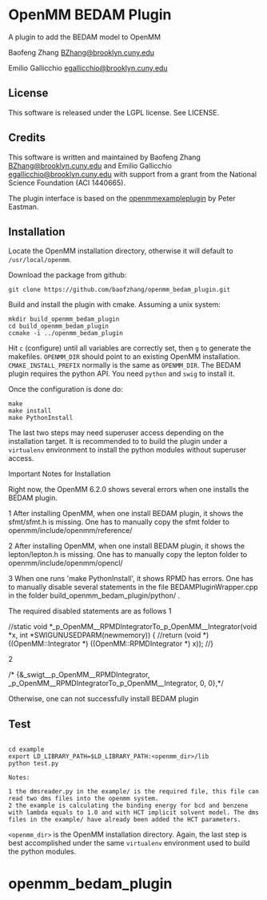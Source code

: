 # OpenMM BEDAM Plugin

A plugin to add the BEDAM model to OpenMM

Baofeng Zhang <BZhang@brooklyn.cuny.edu>

Emilio Gallicchio <egallicchio@brooklyn.cuny.edu>

## License

This software is released under the LGPL license. See LICENSE.

## Credits

This software is written and maintained by Baofeng Zhang <BZhang@brooklyn.cuny.edu> and Emilio Gallicchio <egallicchio@brooklyn.cuny.edu> with support from a grant from the National Science Foundation (ACI 1440665).

The plugin interface is based on the [openmmexampleplugin](https://github.com/peastman/openmmexampleplugin) by Peter Eastman.

## Installation

Locate the OpenMM installation directory, otherwise it will default to `/usr/local/openmm`.

Download the package from github:

```
git clone https://github.com/baofzhang/openmm_bedam_plugin.git
```


Build and install the plugin with cmake. Assuming a unix system:

```
mkdir build_openmm_bedam_plugin
cd build_openmm_bedam_plugin
ccmake -i ../openmm_bedam_plugin
```

Hit `c` (configure) until all variables are correctly set, then `g` to generate the makefiles. `OPENMM_DIR` should point to an existing OpenMM installation. `CMAKE_INSTALL_PREFIX` normally is the same as `OPENMM_DIR`. The BEDAM plugin requires the python API. You need `python` and `swig` to install it.

Once the configuration is done do:

```
make
make install
make PythonInstall
```

The last two steps may need superuser access depending on the installation target. It is recommended to to build the plugin under a `virtualenv` environment to install the python modules without superuser access.

Important Notes for Installation

Right now, the OpenMM 6.2.0 shows several errors when one installs the BEDAM plugin.

1 After installing OpenMM, when one install BEDAM plugin, it shows the sfmt/sfmt.h is missing. One has to manually copy the sfmt folder to openmm/include/openmm/reference/

2 After installing OpenMM, when one install BEDAM plugin, it shows the lepton/lepton.h is missing. One has to manually copy the lepton folder to openmm/include/openmm/opencl/

3 When one runs 'make PythonInstall', it shows RPMD has errors. One has to manually disable several statements in the file BEDAMPluginWrapper.cpp in the folder build_openmm_bedam_plugin/python/ .

The required disabled statements are as follows
1 

//static void *_p_OpenMM__RPMDIntegratorTo_p_OpenMM__Integrator(void *x, int *SWIGUNUSEDPARM(newmemory)) {
  //return (void *)((OpenMM::Integrator *)  ((OpenMM::RPMDIntegrator *) x));
  //}


2

/*  {&_swigt__p_OpenMM__RPMDIntegrator, _p_OpenMM__RPMDIntegratorTo_p_OpenMM__Integrator, 0, 0},*/

Otherwise, one can not successfully install BEDAM plugin


## Test


```

cd example
export LD_LIBRARY_PATH=$LD_LIBRARY_PATH:<openmm_dir>/lib
python test.py

Notes:

1 the dmsreader.py in the example/ is the required file, this file can read two dms files into the openmm system.
2 the example is calculating the binding energy for bcd and benzene with lambda equals to 1.0 and with HCT implicit solvent model. The dms files in the example/ have already been added the HCT parameters. 

```

`<openmm_dir>` is the OpenMM installation directory. Again, the last step is best accomplished under the same `virtualenv` environment used to build the python modules.

# openmm_bedam_plugin

